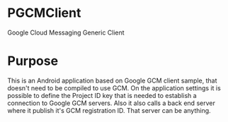 # PGCMClient
Google Cloud Messaging Generic Client

# Purpose

This is an Android application based on Google GCM client sample, that doesn't need to be compiled to use GCM.
On the application settings it is possible to define the Project ID key that is needed to establish a connection to Google GCM servers.
Also it also calls a back end server where it publish it's GCM registration ID. That server can be anything.
